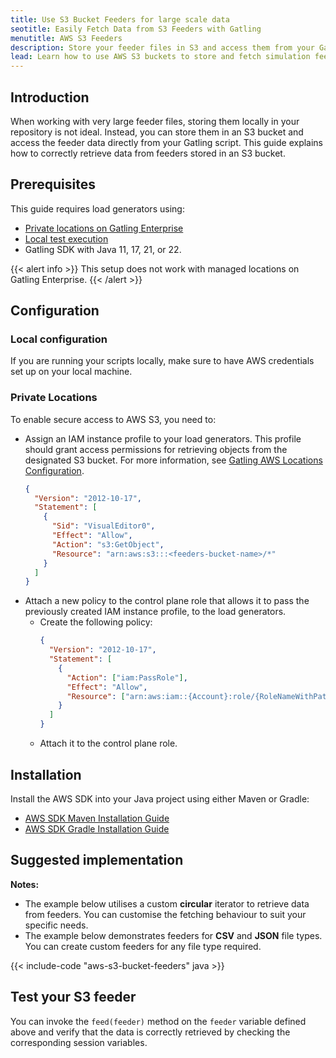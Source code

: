 ```yaml
---
title: Use S3 Bucket Feeders for large scale data
seotitle: Easily Fetch Data from S3 Feeders with Gatling
menutitle: AWS S3 Feeders
description: Store your feeder files in S3 and access them from your Gatling scripts.
lead: Learn how to use AWS S3 buckets to store and fetch simulation feeder data.
---
```


## Introduction

When working with very large feeder files, storing them locally in your repository is not ideal. Instead, you can store them in an S3 bucket and access the feeder data directly from your Gatling script. This guide explains how to correctly retrieve data from feeders stored in an S3 bucket.

## Prerequisites

This guide requires load generators using:

- [Private locations on Gatling Enterprise](https://docs.gatling.io/reference/install/cloud/private-locations/introduction/)
- [Local test execution](https://docs.gatling.io/tutorials/scripting-intro/#run-the-simulation-locally-for-debugging)
- Gatling SDK with Java 11, 17, 21, or 22.

{{< alert info >}}
This setup does not work with managed locations on Gatling Enterprise.
{{< /alert >}}

## Configuration

### Local configuration

If you are running your scripts locally, make sure to have AWS credentials set up on your local machine.

### Private Locations

To enable secure access to AWS S3, you need to:

- Assign an IAM instance profile to your load generators. This profile should grant access permissions for retrieving objects from the designated S3 bucket. For more information, see [Gatling AWS Locations Configuration](https://docs.gatling.io/reference/install/cloud/private-locations/aws/configuration/).
  ```json
  {
    "Version": "2012-10-17",
    "Statement": [
      {
        "Sid": "VisualEditor0",
        "Effect": "Allow",
        "Action": "s3:GetObject",
        "Resource": "arn:aws:s3:::<feeders-bucket-name>/*"
      }
    ]
  }
  ```
- Attach a new policy to the control plane role that allows it to pass the previously created IAM instance profile, to the load generators.
  - Create the following policy:
    ```json
    {
      "Version": "2012-10-17",
      "Statement": [
        {
          "Action": ["iam:PassRole"],
          "Effect": "Allow",
          "Resource": ["arn:aws:iam::{Account}:role/{RoleNameWithPath}"]
        }
      ]
    }
    ```
  - Attach it to the control plane role.

## Installation

Install the AWS SDK into your Java project using either Maven or Gradle:

- [AWS SDK Maven Installation Guide](https://docs.aws.amazon.com/sdk-for-java/latest/developer-guide/setup-project-maven.html)
- [AWS SDK Gradle Installation Guide](https://docs.aws.amazon.com/sdk-for-java/latest/developer-guide/setup-project-gradle.html)

## Suggested implementation

**Notes:**

- The example below utilises a custom **circular** iterator to retrieve data from feeders. You can customise the fetching behaviour to suit your specific needs.
- The example below demonstrates feeders for **CSV** and **JSON** file types. You can create custom feeders for any file type required.

{{< include-code "aws-s3-bucket-feeders" java >}}

## Test your S3 feeder

You can invoke the `feed(feeder)` method on the `feeder` variable defined above and verify that the data is correctly retrieved by checking the corresponding session variables.
